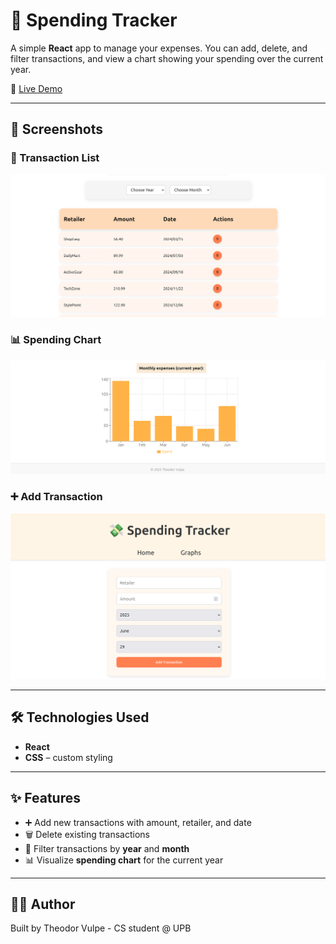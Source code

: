# 💸 Spending Tracker

A simple **React** app to manage your expenses. You can add, delete, and filter transactions, and view a chart showing your spending over the current year.

🔗 [Live Demo](https://spending-tracker-green.vercel.app/)

---

## 📸 Screenshots

### 💼 Transaction List
![Transaction list](public/screenshots/transactions.png)

### 📊 Spending Chart
![Spending chart](public/screenshots/chart.png)

### ➕ Add Transaction
![Spending chart](public/screenshots/transaction-adder.png)

---

## 🛠️ Technologies Used

- **React**
- **CSS** – custom styling

---

## ✨ Features

- ➕ Add new transactions with amount, retailer, and date
- 🗑️ Delete existing transactions
- 📅 Filter transactions by **year** and **month**
- 📊 Visualize **spending chart** for the current year

---

## 🧑‍💻 Author

Built by Theodor Vulpe - CS student @ UPB